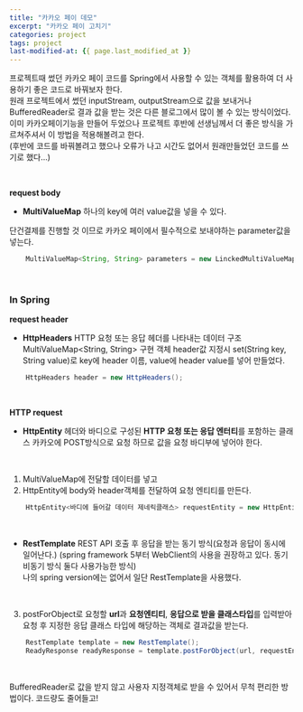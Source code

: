 ```yaml
---
title: "카카오 페이 데모"
excerpt: "카카오 페이 고치기"
categories: project
tags: project
last-modified-at: {{ page.last_modified_at }}
---
```


프로젝트때 썼던 카카오 페이 코드를 Spring에서 사용할 수 있는 객체를 활용하여 더 사용하기 좋은 코드로 바꿔보자 한다.  
원래 프로젝트에서 썼던 inputStream, outputStream으로 값을 보내거나 BufferedReader로 결과 값을 받는 것은 다른 블로그에서 많이 볼 수 있는 방식이었다.  
이미 카카오페이기능을 만들어 두었으나 프로젝트 후반에 선생님께서 더 좋은 방식을 가르쳐주셔서 이 방법을 적용해볼려고 한다.  
(후반에 코드를 바꿔볼려고 했으나 오류가 나고 시간도 없어서 원래만들었던 코드를 쓰기로 했다...)  
  
</br>

**request body**
+ **MultiValueMap**
하나의 key에 여러 value값을 넣을 수 있다. 

단건결제를 진행할 것 이므로 카카오 페이에서 필수적으로 보내야하는 parameter값을 넣는다.
```java
    MultiValueMap<String, String> parameters = new LinckedMultiValueMap<String, String>();
```

</br>

### In Spring

**request header**
+ **HttpHeaders**
HTTP 요청 또는 응답 헤더를 나타내는 데이터 구조
MultiValueMap<String, String> 구현 객체
header값 지정시 set(String key, String value)로 key에 header 이름, value에 header value를 넣어 만들었다.  

```java
    HttpHeaders header = new HttpHeaders();
```

</br>

**HTTP request**
+ **HttpEntity**
헤더와 바디으로 구성된 **HTTP 요청 또는 응답 엔터티**를 포함하는 클래스
카카오에 POST방식으로 요청 하므로 값을 요청 바디부에 넣어야 한다. 

</br>

1. MultiValueMap에 전달할 데이터를 넣고
2. HttpEntity에 body와 header객체를 전달하여 요청 엔티티를 만든다.

```java
    HttpEntity<바디에 들어갈 데이터 제네릭클래스> requestEntity = new HttpEntity<>(바디에 들어갈 데이터객체, HttpHeaders객체);
```

</br>

+ **RestTemplate**
REST API 호출 후 응답을 받는 동기 방식(요청과 응답이 동시에 일어난다.)
(spring framework 5부터 WebClient의 사용을 권장하고 있다. 동기 비동기 방식 둘다 사용가능한 방식)  
나의 spring version에는 없어서 일단 RestTemplate을 사용했다.
  
</br>

3. postForObject로 요청할 **url**과 **요청엔티티**, **응답으로 받을 클래스타입**를 입력받아
요청 후 지정한 응답 클래스 타입에 해당하는 객체로 결과값을 받는다.

```java
    RestTemplate template = new RestTemplate();
    ReadyResponse readyResponse = template.postForObject(url, requestEntity, ReadyResponse.class);
```

</br>

BufferedReader로 값을 받지 않고 사용자 지정객체로 받을 수 있어서 무척 편리한 방법이다.
코드량도 줄어들고!